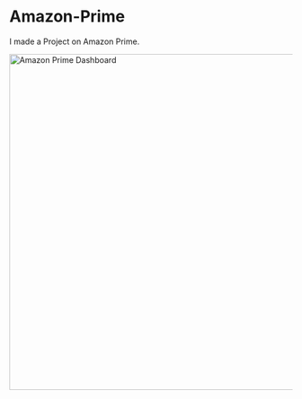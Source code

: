 # Amazon-Prime
I made a Project on Amazon Prime.

<img width="598" alt="Amazon Prime Dashboard" src="https://github.com/user-attachments/assets/2210a290-1834-4dec-a4fe-bbfb0fead2e6">

